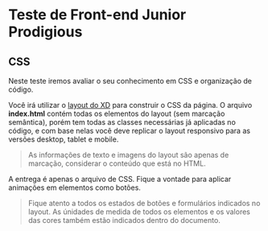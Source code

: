 # Teste de Front-end Junior Prodigious

## CSS

Neste teste iremos avaliar o seu conhecimento em CSS e organização de código.

Você irá utilizar o [layout do XD](https://xd.adobe.com/view/83f7c49b-74d3-459f-bb12-cc9aaed5677f-d6a4/) para construir o CSS da página. O arquivo **index.html** contém todas os elementos do layout (sem marcação semântica), porém tem todas as classes necessárias já aplicadas no código, e com base nelas você deve replicar o layout responsivo para as versões desktop, tablet e mobile.

> As informações de texto e imagens do layout são apenas de marcação, considerar o conteúdo que está no HTML.

A entrega é apenas o arquivo de CSS. Fique a vontade para aplicar animações em elementos como botões.

> Fique atento a todos os estados de botões e formulários indicados no layout. As únidades de medida de todos os elementos e os valores das cores também estão indicados dentro do documento.